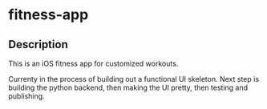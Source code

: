 # fitness-app

## Description
This is an iOS fitness app for customized workouts.

Currenty in the process of building out a functional UI skeleton. Next step is building the python backend, then making the UI pretty, then testing and publishing.
